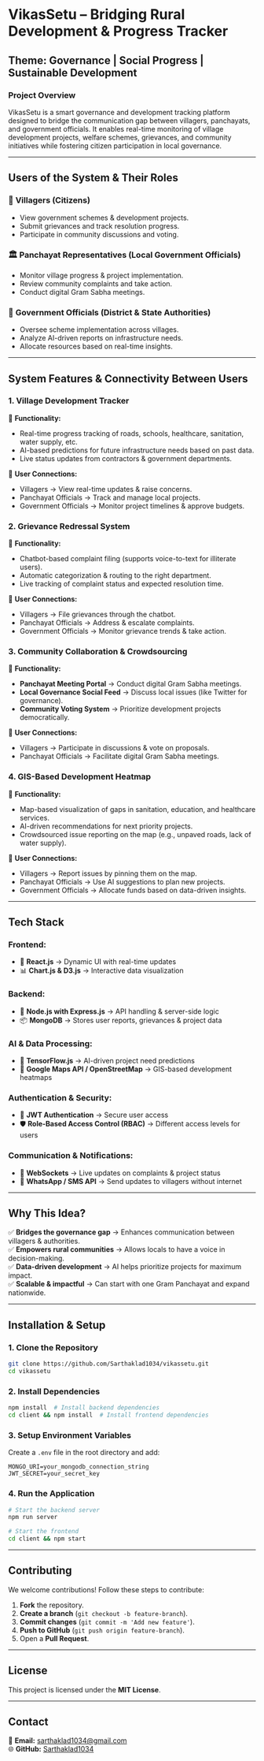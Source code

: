 # VikasSetu – Bridging Rural Development & Progress Tracker

## Theme: Governance | Social Progress | Sustainable Development

### **Project Overview**
VikasSetu is a smart governance and development tracking platform designed to bridge the communication gap between villagers, panchayats, and government officials. It enables real-time monitoring of village development projects, welfare schemes, grievances, and community initiatives while fostering citizen participation in local governance.

---

## **Users of the System & Their Roles**

### 🏡 **Villagers (Citizens)**
- View government schemes & development projects.
- Submit grievances and track resolution progress.
- Participate in community discussions and voting.

### 🏛 **Panchayat Representatives (Local Government Officials)**
- Monitor village progress & project implementation.
- Review community complaints and take action.
- Conduct digital Gram Sabha meetings.

### 🏢 **Government Officials (District & State Authorities)**
- Oversee scheme implementation across villages.
- Analyze AI-driven reports on infrastructure needs.
- Allocate resources based on real-time insights.

---

## **System Features & Connectivity Between Users**

### **1. Village Development Tracker**
📌 **Functionality:**
- Real-time progress tracking of roads, schools, healthcare, sanitation, water supply, etc.
- AI-based predictions for future infrastructure needs based on past data.
- Live status updates from contractors & government departments.

🔗 **User Connections:**
- Villagers → View real-time updates & raise concerns.
- Panchayat Officials → Track and manage local projects.
- Government Officials → Monitor project timelines & approve budgets.

### **2. Grievance Redressal System**
📌 **Functionality:**
- Chatbot-based complaint filing (supports voice-to-text for illiterate users).
- Automatic categorization & routing to the right department.
- Live tracking of complaint status and expected resolution time.

🔗 **User Connections:**
- Villagers → File grievances through the chatbot.
- Panchayat Officials → Address & escalate complaints.
- Government Officials → Monitor grievance trends & take action.

### **3. Community Collaboration & Crowdsourcing**
📌 **Functionality:**
- **Panchayat Meeting Portal** → Conduct digital Gram Sabha meetings.
- **Local Governance Social Feed** → Discuss local issues (like Twitter for governance).
- **Community Voting System** → Prioritize development projects democratically.

🔗 **User Connections:**
- Villagers → Participate in discussions & vote on proposals.
- Panchayat Officials → Facilitate digital Gram Sabha meetings.

### **4. GIS-Based Development Heatmap**
📌 **Functionality:**
- Map-based visualization of gaps in sanitation, education, and healthcare services.
- AI-driven recommendations for next priority projects.
- Crowdsourced issue reporting on the map (e.g., unpaved roads, lack of water supply).

🔗 **User Connections:**
- Villagers → Report issues by pinning them on the map.
- Panchayat Officials → Use AI suggestions to plan new projects.
- Government Officials → Allocate funds based on data-driven insights.

---

## **Tech Stack**

### **Frontend:**
- 🚀 **React.js** → Dynamic UI with real-time updates
- 📊 **Chart.js & D3.js** → Interactive data visualization

### **Backend:**
- 🔗 **Node.js with Express.js** → API handling & server-side logic
- 📦 **MongoDB** → Stores user reports, grievances & project data

### **AI & Data Processing:**
- 🤖 **TensorFlow.js** → AI-driven project need predictions
- 📍 **Google Maps API / OpenStreetMap** → GIS-based development heatmaps

### **Authentication & Security:**
- 🔑 **JWT Authentication** → Secure user access
- 🛡 **Role-Based Access Control (RBAC)** → Different access levels for users

### **Communication & Notifications:**
- 📡 **WebSockets** → Live updates on complaints & project status
- 📲 **WhatsApp / SMS API** → Send updates to villagers without internet

---

## **Why This Idea?**
✅ **Bridges the governance gap** → Enhances communication between villagers & authorities.  
✅ **Empowers rural communities** → Allows locals to have a voice in decision-making.  
✅ **Data-driven development** → AI helps prioritize projects for maximum impact.  
✅ **Scalable & impactful** → Can start with one Gram Panchayat and expand nationwide.  

---

## **Installation & Setup**

### **1. Clone the Repository**
```bash
git clone https://github.com/Sarthaklad1034/vikassetu.git
cd vikassetu
```

### **2. Install Dependencies**
```bash
npm install  # Install backend dependencies
cd client && npm install  # Install frontend dependencies
```

### **3. Setup Environment Variables**
Create a `.env` file in the root directory and add:
```
MONGO_URI=your_mongodb_connection_string
JWT_SECRET=your_secret_key
```

### **4. Run the Application**
```bash
# Start the backend server
npm run server

# Start the frontend
cd client && npm start
```

---

## **Contributing**
We welcome contributions! Follow these steps to contribute:
1. **Fork** the repository.
2. **Create a branch** (`git checkout -b feature-branch`).
3. **Commit changes** (`git commit -m 'Add new feature'`).
4. **Push to GitHub** (`git push origin feature-branch`).
5. Open a **Pull Request**.

---

## **License**
This project is licensed under the **MIT License**.

---

## **Contact**
📧 **Email:** sarthaklad1034@gmail.com  
🌐 **GitHub:** [Sarthaklad1034](https://github.com/Sarthaklad1034)


